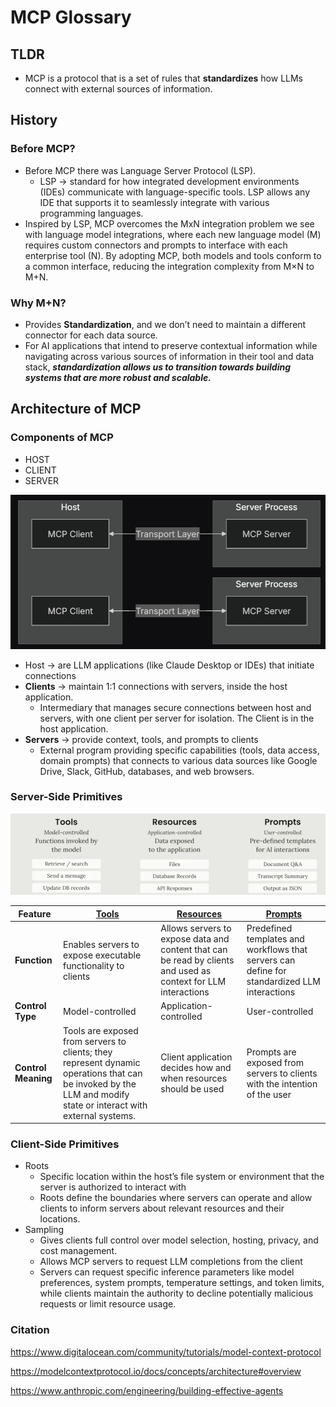 # MCP Glossary

## TLDR

- MCP is a protocol that is a set of rules that **standardizes** how LLMs connect with external sources of information.

## History

### Before MCP?

- Before MCP there was Language Server Protocol (LSP).
    - LSP →  standard for how integrated development environments (IDEs) communicate with language-specific tools.  LSP allows any IDE that supports it to seamlessly integrate with various programming languages.
- Inspired by LSP, MCP overcomes the MxN integration problem we see with language model integrations, where each new language model (M) requires custom connectors and prompts to interface with each enterprise tool (N). By adopting MCP, both models and tools conform to a common interface, reducing the integration complexity from M×N to M+N.

### Why M+N?

- Provides **Standardization**, and we don’t need to maintain a different connector for each data source.
- For AI applications that intend to preserve contextual information while navigating across various sources of information in their tool and data stack, ***standardization allows us to transition towards building systems that are more robust and scalable.***

## Architecture of MCP

### Components of MCP

- HOST
- CLIENT
- SERVER

![image.png](./assets/image.png)

- Host → are LLM applications (like Claude Desktop or IDEs) that initiate connections
- **Clients** → maintain 1:1 connections with servers, inside the host application.
    - Intermediary that manages secure connections between host and servers, with one client per server for isolation. The Client is in the host application.
- **Servers** → provide context, tools, and prompts to clients
    - External program providing specific capabilities (tools, data access, domain prompts) that connects to various data sources like Google Drive, Slack, GitHub, databases, and web browsers.

### Server-Side Primitives

![image.png](./assets/image%201.png)

| **Feature** | [**Tools**](https://modelcontextprotocol.io/docs/concepts/tools) | [**Resources**](https://modelcontextprotocol.io/docs/concepts/resources) | [**Prompts**](https://modelcontextprotocol.io/docs/concepts/prompts) |
| --- | --- | --- | --- |
| **Function** | Enables servers to expose executable functionality to clients | Allows servers to expose data and content that can be read by clients and used as context for LLM interactions | Predefined templates and workflows that servers can define for standardized LLM interactions |
| **Control Type** | Model-controlled | Application-controlled | User-controlled |
| **Control Meaning** | Tools are exposed from servers to clients; they represent dynamic operations that can be invoked by the LLM and modify state or interact with external systems. | Client application decides how and when resources should be used | Prompts are exposed from servers to clients with the intention of the user |

### Client-Side Primitives

- Roots
    - Specific location within the host’s file system or environment that the server is authorized to interact with
    - Roots define the boundaries where servers can operate and allow clients to inform servers about relevant resources and their locations.
- Sampling
    - Gives clients full control over model selection, hosting, privacy, and cost management.
    - Allows MCP servers to request LLM completions from the client
    - Servers can request specific inference parameters like model preferences, system prompts, temperature settings, and token limits, while clients maintain the authority to decline potentially malicious requests or limit resource usage.

### Citation

https://www.digitalocean.com/community/tutorials/model-context-protocol

https://modelcontextprotocol.io/docs/concepts/architecture#overview

https://www.anthropic.com/engineering/building-effective-agents